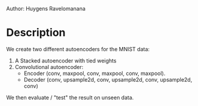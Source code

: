 Author: Huygens Ravelomanana
# Description
We create two different autoencoders for the MNIST data:
1. A Stacked autoencoder with tied weights
2. Convolutional autoencoder:
    + Encoder (conv, maxpool, conv, maxpool, conv, maxpool).
   + Decoder (conv, upsample2d, conv, upsample2d, conv, upsample2d, conv)
   
We then evaluate / "test" the result on unseen data.


